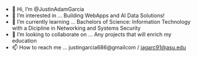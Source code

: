 - 👋 Hi, I’m @JustinAdamGarcia
- 👀 I’m interested in ... Building WebApps and AI Data Solutions! 
- 🌱 I’m currently learning ... Bachelors of Science: Information Technology with a Dicipline in Networking and Systems Security 
- 💞️ I’m looking to collaborate on ... Any projects that will enrich my education 
- 📫 How to reach me ... justingarcia686@gmailcom / jagarc91@asu.edu 

<!---
JustinAdamGarcia/JustinAdamGarcia is a ✨ special ✨ repository because its `README.md` (this file) appears on your GitHub profile.
You can click the Preview link to take a look at your changes.
--->
